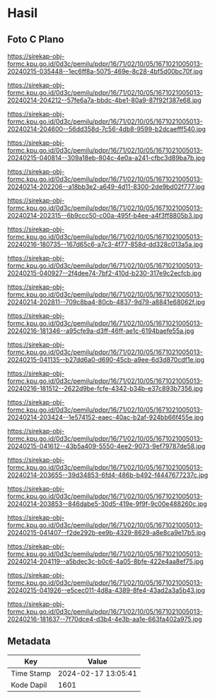 # Hasil

## Foto C Plano

https://sirekap-obj-formc.kpu.go.id/0d3c/pemilu/pdpr/16/71/02/10/05/1671021005013-20240215-035448--1ec6ff8a-5075-469e-8c28-4bf5d00bc70f.jpg

https://sirekap-obj-formc.kpu.go.id/0d3c/pemilu/pdpr/16/71/02/10/05/1671021005013-20240214-204212--57fe6a7a-bbdc-4be1-80a9-87f92f387e68.jpg

https://sirekap-obj-formc.kpu.go.id/0d3c/pemilu/pdpr/16/71/02/10/05/1671021005013-20240214-204600--56dd358d-7c56-4db8-9599-b2dcaefff540.jpg

https://sirekap-obj-formc.kpu.go.id/0d3c/pemilu/pdpr/16/71/02/10/05/1671021005013-20240215-040814--309a18eb-804c-4e0a-a241-cfbc3d89ba7b.jpg

https://sirekap-obj-formc.kpu.go.id/0d3c/pemilu/pdpr/16/71/02/10/05/1671021005013-20240214-202206--a18bb3e2-a649-4d11-8300-2de9bd02f777.jpg

https://sirekap-obj-formc.kpu.go.id/0d3c/pemilu/pdpr/16/71/02/10/05/1671021005013-20240214-202315--6b9ccc50-c00a-495f-b4ee-a4f3ff8805b3.jpg

https://sirekap-obj-formc.kpu.go.id/0d3c/pemilu/pdpr/16/71/02/10/05/1671021005013-20240216-180735--167d65c6-a7c3-4f77-858d-dd328c013a5a.jpg

https://sirekap-obj-formc.kpu.go.id/0d3c/pemilu/pdpr/16/71/02/10/05/1671021005013-20240215-040927--2f4dee74-7bf2-410d-b230-317e9c2ecfcb.jpg

https://sirekap-obj-formc.kpu.go.id/0d3c/pemilu/pdpr/16/71/02/10/05/1671021005013-20240214-202811--709c8ba4-80cb-4837-9d79-a8841e68062f.jpg

https://sirekap-obj-formc.kpu.go.id/0d3c/pemilu/pdpr/16/71/02/10/05/1671021005013-20240216-181346--a95cfe9a-d3ff-46ff-ae1c-6194baefe55a.jpg

https://sirekap-obj-formc.kpu.go.id/0d3c/pemilu/pdpr/16/71/02/10/05/1671021005013-20240215-041135--b27dd6a0-d690-45cb-a9ee-6d3d870cdf1e.jpg

https://sirekap-obj-formc.kpu.go.id/0d3c/pemilu/pdpr/16/71/02/10/05/1671021005013-20240216-181512--2622d9be-fcfe-4342-b34b-e37c893b7356.jpg

https://sirekap-obj-formc.kpu.go.id/0d3c/pemilu/pdpr/16/71/02/10/05/1671021005013-20240214-203424--1e574152-eaec-40ac-b2af-924bb66f455e.jpg

https://sirekap-obj-formc.kpu.go.id/0d3c/pemilu/pdpr/16/71/02/10/05/1671021005013-20240215-041612--43b5a409-5550-4ee2-9073-9ef79787de58.jpg

https://sirekap-obj-formc.kpu.go.id/0d3c/pemilu/pdpr/16/71/02/10/05/1671021005013-20240214-203655--39d34853-6fd4-486b-b492-f4447677237c.jpg

https://sirekap-obj-formc.kpu.go.id/0d3c/pemilu/pdpr/16/71/02/10/05/1671021005013-20240214-203853--846dabe5-30d5-419e-9f9f-9c00e488260c.jpg

https://sirekap-obj-formc.kpu.go.id/0d3c/pemilu/pdpr/16/71/02/10/05/1671021005013-20240215-041407--f2de292b-ee9b-4329-8629-a8e8ca9e17b5.jpg

https://sirekap-obj-formc.kpu.go.id/0d3c/pemilu/pdpr/16/71/02/10/05/1671021005013-20240214-204119--a5bdec3c-b0c6-4a05-8bfe-422e4aa8ef75.jpg

https://sirekap-obj-formc.kpu.go.id/0d3c/pemilu/pdpr/16/71/02/10/05/1671021005013-20240215-041926--e5cec011-4d8a-4389-8fe4-43ad2a3a5b43.jpg

https://sirekap-obj-formc.kpu.go.id/0d3c/pemilu/pdpr/16/71/02/10/05/1671021005013-20240216-181637--7f70dce4-d3b4-4e3b-aa1e-663fa402a975.jpg


## Metadata

| Key        | Value               |
| ---------- | ------------------- |
| Time Stamp | 2024-02-17 13:05:41 |
| Kode Dapil | 1601                |



